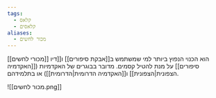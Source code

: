 ```yaml
---
tags:
  - קלאס
  - קלאסים
aliases:
  - מכור לחשים
---
```

[[מכורי לחשים]] הוא הכנוי הנפוץ ביותר למי שמשתמש ב[[אבקת סיפורים]] ו[[דיו סיפורים]] על מנת להטיל קסמים.
מדובר בבוגרים של האקדמיות ([[האקדמיה הצפונית|הצפונית]] ו[[האקדמיה הדרומית|הדרומית]]) או בתלמידהם.

![[מכור לחשים.png]]